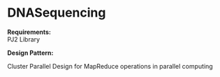 # DNASequencing


<strong>Requirements:</strong><br>
PJ2 Library <br>

<strong>Design Pattern:</strong>
<p align="justify">Cluster Parallel Design for MapReduce operations in parallel computing</p>
